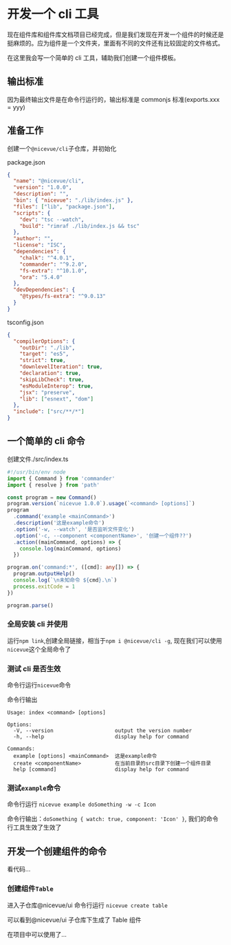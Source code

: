 # 开发一个 cli 工具

现在组件库和组件库文档项目已经完成，但是我们发现在开发一个组件的时候还是挺麻烦的。应为组件是一个文件夹，里面有不同的文件还有比较固定的文件格式。

在这里我会写一个简单的 cli 工具，辅助我们创建一个组件模板。

## 输出标准

因为最终输出文件是在命令行运行的，输出标准是 commonjs 标准(exports.xxx = yyy)

## 准备工作

创建一个`@nicevue/cli`子仓库，并初始化

package.json

```json
{
  "name": "@nicevue/cli",
  "version": "1.0.0",
  "description": "",
  "bin": { "nicevue": "./lib/index.js" },
  "files": ["lib", "package.json"],
  "scripts": {
    "dev": "tsc --watch",
    "build": "rimraf ./lib/index.js && tsc"
  },
  "author": "",
  "license": "ISC",
  "dependencies": {
    "chalk": "^4.0.1",
    "commander": "^9.2.0",
    "fs-extra": "^10.1.0",
    "ora": "5.4.0"
  },
  "devDependencies": {
    "@types/fs-extra": "^9.0.13"
  }
}
```

tsconfig.json

```json
{
  "compilerOptions": {
    "outDir": "./lib",
    "target": "es5",
    "strict": true,
    "downlevelIteration": true,
    "declaration": true,
    "skipLibCheck": true,
    "esModuleInterop": true,
    "jsx": "preserve",
    "lib": ["esnext", "dom"]
  },
  "include": ["src/**/*"]
}
```

## 一个简单的 cli 命令

创建文件./src/index.ts

```ts
#!/usr/bin/env node
import { Command } from 'commander'
import { resolve } from 'path'

const program = new Command()
program.version(`nicevue 1.0.0`).usage(`<command> [options]`)
program
  .command('example <mainCommand>')
  .description('这是example命令')
  .option('-w, --watch', '是否监听文件变化')
  .option('-c, --component <componentName>', '创建一个组件??')
  .action((mainCommand, options) => {
    console.log(mainCommand, options)
  })

program.on('command:*', ([cmd]: any[]) => {
  program.outputHelp()
  console.log(`\n未知命令 ${cmd}.\n`)
  process.exitCode = 1
})

program.parse()
```

### 全局安装 cli 并使用

运行`npm link`,创建全局链接，相当于`npm i @nicevue/cli -g`, 现在我们可以使用`nicevue`这个全局命令了

### 测试 cli 是否生效

命令行运行`nicevue`命令

命令行输出

```output
Usage: index <command> [options]

Options:
  -V, --version                    output the version number
  -h, --help                       display help for command

Commands:
  example [options] <mainCommand>  这是example命令
  create <componentName>           在当前目录的src目录下创建一个组件目录
  help [command]                   display help for command
```

### 测试`example`命令

命令行运行 `nicevue example doSomething -w -c Icon`

命令行输出：`doSomething { watch: true, component: 'Icon' }`, 我们的命令行工具生效了生效了

## 开发一个创建组件的命令

看代码...

### 创建组件`Table`

进入子仓库@nicevue/ui 命令行运行 `nicevue create table`

可以看到@nicevue/ui 子仓库下生成了 Table 组件

在项目中可以使用了...
